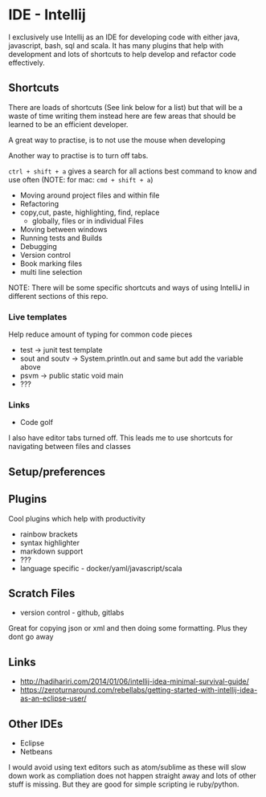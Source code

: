# IDE - Intellij

I exclusively use Intellij as an IDE for developing code with either java, javascript, bash, sql and scala. It has many plugins that help with development and lots of shortcuts to help develop and refactor code effectively.

## Shortcuts

There are loads of shortcuts (See link below for a list) but that will be a waste of time writing them instead here are few areas that should be learned to be an efficient developer.

A great way to practise, is to not use the mouse when developing

Another way to practise is to turn off tabs.

`ctrl + shift + a` gives a search for all actions best command to know and use often (NOTE: for mac: `cmd + shift + a`)

- Moving around project files and within file
- Refactoring
- copy,cut, paste, highlighting, find, replace
  - globally, files or in individual Files
- Moving between windows
- Running tests and Builds
- Debugging
- Version control
- Book marking files
- multi line selection

NOTE: There will be some specific shortcuts and ways of using IntelliJ in different sections of this repo.

### Live templates

Help reduce amount of typing for common code pieces

- test -> junit test template
- sout and soutv -> System.println.out and same but add the variable above
- psvm -> public static void main
- ???

### Links

- Code golf

I also have editor tabs turned off. This leads me to use shortcuts for navigating between files and classes

## Setup/preferences

## Plugins

Cool plugins which help with productivity

- rainbow brackets
- syntax highlighter
- markdown support
- ???
- language specific - docker/yaml/javascript/scala


## Scratch Files
- version control - github, gitlabs

Great for copying json or xml and then doing some formatting. Plus they dont go away

## Links

- http://hadihariri.com/2014/01/06/intellij-idea-minimal-survival-guide/
- https://zeroturnaround.com/rebellabs/getting-started-with-intellij-idea-as-an-eclipse-user/

## Other IDEs

- Eclipse
- Netbeans

I would avoid using text editors such as atom/sublime as these will slow down work as compliation does not happen straight away and lots of other stuff is missing. But they are good for simple scripting ie ruby/python.
